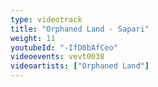 ```yaml
---
type: videotrack
title: "Orphaned Land - Sapari"
weight: 11
youtubeId: "-IfD0bAfCeo"
videoevents: vevt0038
videoartists: ["Orphaned Land"]
---
```

